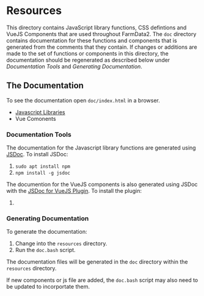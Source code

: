 # Resources

This directory contains JavaScript library functions, CSS defintions and VueJS Components that are used throughout FarmData2.  The `doc` directory contains documentation for these functions and components that is generated from the comments that they contain.  If changes or additions are made to the set of functions or components in this directory, the documentation should be regenerated as described below under _Documentation Tools_ and _Generating Documentation_.

## The Documentation

To see the documentation open `doc/index.html` in a browser.

* [Javascript Libraries](doc/index.html)
* Vue Comonents

### Documentation Tools

The documentation for the Javascript library functions are generated using [JSDoc](https://github.com/jsdoc/jsdoc). To install JSDoc:

1. `sudo apt install npm`
2. `npm install -g jsdoc`

The documention for the VueJS components is also generated using JSDoc with the [JSDoc for VueJS Plugin](https://github.com/Kocal/jsdoc-vuejs/tree/3.x). To install the plugin:

1.

### Generating Documentation

To generate the documentation:

1. Change into the `resources` directory.
2. Run the `doc.bash` script.

The documentation files will be generated in the `doc` directory within the `resources` directory.

If new components or js file are added, the `doc.bash` script may also need to be updated to incorportate them.